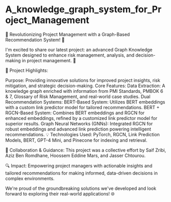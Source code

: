 # A_knowledge_graph_system_for_Project_Management
🌟 Revolutionizing Project Management with a Graph-Based Recommendation System! 🌟

I'm excited to share our latest project: an advanced Graph Knowledge System designed to enhance risk management, analysis, and decision-making in project management. 🚀

🔑 Project Highlights:

Purpose: Providing innovative solutions for improved project insights, risk mitigation, and strategic decision-making.
Core Features:
Data Extraction: A knowledge graph enriched with information from PMI Standards, PMBOK 6 & 7, Glossary of Risk Management, and real-world case studies.
Dual Recommendation Systems:
BERT-Based System: Utilizes BERT embeddings with a custom link predictor model for tailored recommendations.
BERT + RGCN-Based System: Combines BERT embeddings and RGCN for enhanced embeddings, refined by a customized link predictor model for superior results.
Graph Neural Networks (GNNs): Integrated RGCN for robust embeddings and advanced link prediction powering intelligent recommendations.
💡 Technologies Used:
PyTorch, RGCN, Link Prediction Models, BERT, GPT-4 Mini, and Pinecone for indexing and retrieval.

🤝 Collaboration & Guidance:
This project was a collective effort by Saif Zribi, Aziz Ben Romdhane, Hoossem Eddine Mars, and Jasser Chtourou.

🔍 Impact:
Empowering project managers with actionable insights and tailored recommendations for making informed, data-driven decisions in complex environments.

We're proud of the groundbreaking solutions we've developed and look forward to exploring their real-world applications! 🌐
